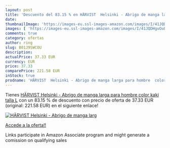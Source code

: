 ```yaml
---
layout: post
title: 'Descuento del 83.15 % en HÄRVIST  Helsinki - Abrigo de manga larg'
date: 
thumbnailImage: 'https://images-eu.ssl-images-amazon.com/images/I/41JQDHgvOuL._SL200_.jpg'
images: [ 'https://images-eu.ssl-images-amazon.com/images/I/41JQDHgvOuL._SL200_.jpg' ]
comments: true
category: ofertas
author: ring
slug: B01J9SWCOU
description:
actualPrice: 37.33 EUR
currency: EUR
price: 37.33
comparePrice: 221.58 EUR
inStock: true
prodname: 'HÄRVIST  Helsinki - Abrigo de manga larga para hombre  color kaki  talla L'
---
```


Tienes [HÄRVIST  Helsinki - Abrigo de manga larga para hombre  color kaki  talla L](https://www.amazon.es/dp/B01J9SWCOU/?tag=tolees-21) con un 83.15 % de descuento con precio de oferta de 37.33 EUR (original: 221.58 EUR) en el siguiente enlace!

[![HÄRVIST  Helsinki - Abrigo de manga larg](https://images-eu.ssl-images-amazon.com/images/I/41JQDHgvOuL._SL200_.jpg)](https://www.amazon.es/dp/B01J9SWCOU/?tag=tolees-21)

[Accede a la oferta!!](https://www.amazon.es/dp/B01J9SWCOU/?tag=tolees-21)

Links participate in Amazon Associate program and might generate a comission on qualifying sales


